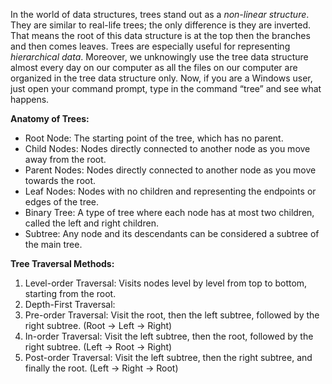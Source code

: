 In the world of data structures, trees stand out as a *non-linear structure*. They are similar to 
real-life trees; the only difference is they are inverted. That means the root of this data structure 
is at the top then the branches and then comes leaves. Trees are especially useful for representing 
*hierarchical data*. Moreover, we unknowingly use the tree data structure almost every day on our 
computer as all the files on our computer are organized in the tree data structure only. Now, if 
you are a Windows user, just open your command prompt, type in the command “tree” and see 
what happens.

**Anatomy of Trees:**
- Root Node: The starting point of the tree, which has no parent.
- Child Nodes: Nodes directly connected to another node as you move away from the root.
- Parent Nodes: Nodes directly connected to another node as you move towards the root.
- Leaf Nodes: Nodes with no children and representing the endpoints or edges of the tree.
- Binary Tree: A type of tree where each node has at most two children, called the left and
  right children.
- Subtree: Any node and its descendants can be considered a subtree of the main tree.

**Tree Traversal Methods:**
1. Level-order Traversal: Visits nodes level by level from top to bottom, starting from the root.
2. Depth-First Traversal:
 1. Pre-order Traversal: Visit the root, then the left subtree, followed by the
     right subtree. (Root → Left → Right)
 2. In-order Traversal: Visit the left subtree, then the root, followed by the
     right subtree. (Left → Root → Right)
 3. Post-order Traversal: Visit the left subtree, then the right subtree, and finally the
     root. (Left → Right → Root)
